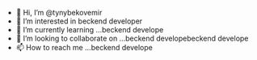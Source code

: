 - 👋 Hi, I’m @tynybekovemir
- 👀 I’m interested in beckend developer
- 🌱 I’m currently learning ...beckend develope
- 💞️ I’m looking to collaborate on ...beckend developebeckend develope
- 📫 How to reach me ...beckend develope

<!---
tynybekovemir/tynybekovemir is a ✨ special ✨ repository because its `README.md` (this file) appears on your GitHub profile.
You can click the Preview link to take a look at your changes.
--->
